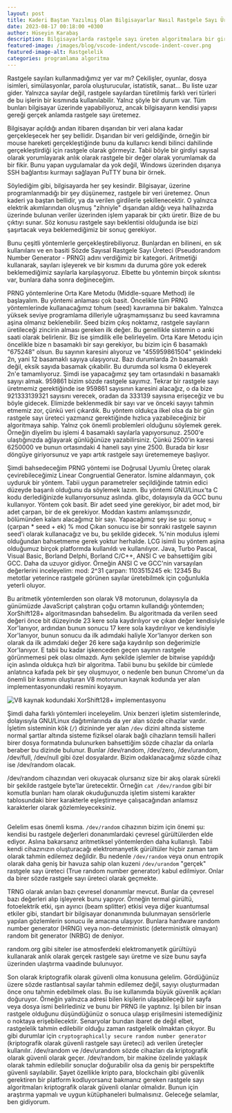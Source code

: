 ```yaml
---
layout: post
title: Kaderi Baştan Yazılmış Olan Bilgisayarlar Nasıl Rastgele Sayı Üretebiliyor?
date: 2023-08-17 00:18:00 +0300
author: Hüseyin Karabaş
description: Bilgisayarlarda rastgele sayı üreten algoritmalara bir giriş 
featured-image: /images/blog/vscode-indent/vscode-indent-cover.png
featured-image-alt: Rastgelelik
categories: programlama algoritma
---
```


Rastgele sayıları kullanmadığımız yer var mı? Çekilişler, oyunlar, dosya isimleri, simülasyonlar, parola oluşturucular, istatistik, sanat... Bu liste uzar gider. Yalnızca sayılar değil, rastgele sayılardan türetilmiş farklı veri türleri de bu işlerin bir kısmında kullanılabilir. Yalnız şöyle bir durum var. Tüm bunları bilgisayar üzerinde yapabiliyoruz, ancak bilgisayarın kendisi yapısı gereği gerçek anlamda rastgele sayı üretemez.

Bilgisayar açıldığı andan itibaren dışarıdan bir veri alana kadar gerçekleşecek her şey bellidir. Dışarıdan bir veri geldiğinde, örneğin bir mouse hareketi gerçekleştiğinde bunu da kullanıcı kendi bilinci dahilinde gerçekleştirdiği için rastgele olarak görmeyiz. Tabii böyle bir girdiyi sayısal olarak yorumlayarak anlık olarak rastgele bir değer olarak yorumlamak da bir fikir. Bunu yapan uygulamalar da yok değil, Windows üzerinden dışarıya SSH bağlantısı kurmayı sağlayan PuTTY buna bir örnek.

Söylediğim gibi, bilgisayarda her şey kesindir. Bilgisayar, üzerine programlanmadığı bir şey düşünemez, rastgele bir veri üretemez. Onun kaderi ya baştan bellidir, ya da verilen girdilerle şekillenecektir. O yalnızca elektrik akımlarından oluşmuş "zihniyle" dışarıdan aldığı veya halihazırda üzerinde bulunan veriler üzerinden işlem yaparak bir çıktı üretir. Bize de bu çıktıyı sunar. Söz konusu rastgele sayı beklentisi olduğunda ise bizi şaşırtacak veya beklemediğimiz bir sonuç gerekiyor.

Bunu çeşitli yöntemlerle gerçekleştirebiliyoruz. Bunlardan en bilineni, en sık kullanılanı ve en basiti Sözde Sayısal Rastgele Sayı Üreteci (Pseudorandom Number Generator - PRNG) adını verdiğimiz bir kategori. Aritmetiği kullanarak, sayıları işleyerek ve bir kısmını da duruma göre yok ederek beklemediğimiz sayılarla karşılaşıyoruz. Elbette bu yöntemin birçok sıkıntısı var, bunlara daha sonra değineceğim.

PRNG yöntemlerine Orta Kare Metodu (Middle-square Method) ile başlayalım. Bu yöntemi anlaması çok basit. Öncelikle tüm PRNG yöntemlerinde kullanacağımız tohum (seed) kavramına bir bakalım. Yalnızca yüksek seviye programlama dilleriyle uğraşmamışsanız bu seed kavramına aşina olmanız beklenebilir. Seed bizim çıkış noktamız, rastgele sayıların üretileceği zincirin alması gereken ilk değer. Bu genellikle sistemin o anki saati olarak belirlenir. Biz ise şimdilik elle belirleyelim. Orta Kare Metodu için öncelikle bize n basamaklı bir sayı gerekiyor, bu bizim için 6 basamaklı "675248" olsun. Bu sayının karesini alıyoruz ve "455959861504" şeklindeki 2n, yani 12 basamaklı sayıya ulaşıyoruz. Bazı durumlarda 2n basamaklı değil, eksik sayıda basamak çıkabilir. Bu durumda sol kısma 0 ekleyerek 2n'e tamamlıyoruz. Şimdi ise yapacağımız şey tam ortasındaki n basamaklı sayıyı almak. 959861 bizim sözde rastgele sayımız. Tekrar bir rastgele sayı üretmemiz gerektiğinde ise 959861 sayısının karesini alacağız, o da bize 921333139321 sayısını verecek, oradan da 333139 sayısına erişeceğiz ve bu böyle gidecek. Elimizde beklenmedik bir sayı var ve önceki sayıyı tahmin etmemiz zor, çünkü veri çıkardık. Bu yöntem oldukça ilkel olsa da bir gün rastgele sayı üreteci yazmanız gerektiğinde hızlıca yazabileceğiniz bir algoritmaya sahip. Yalnız çok önemli problemleri olduğunu söylemek gerek. Örneğin diyelim bu işlemi 4 basamaklı sayılarla yapıyorsunuz. 2500'e ulaştığınızda ağlayarak günlüğünüze yazabilirsiniz. Çünkü 2500'in karesi 6250000 ve bunun ortasındaki 4 haneli sayı yine 2500. Burada bir kısır döngüye giriyorsunuz ve yapı artık rastgele sayı üretememeye başlıyor.

Şimdi bahsedeceğim PRNG yöntemi ise Doğrusal Uyumlu Üreteç olarak çevirebileceğimiz Linear Congruential Generator. İsmine aldanmayın, çok uyduruk bir yöntem. Tabii uygun parametreler seçildiğinde tatmin edici düzeyde başarılı olduğunu da söylemek lazım. Bu yöntemi GNU/Linux'ta C kodu derlediğinizde kullanıyorsunuz aslında. glibc, dolayısıyla da GCC bunu kullanıyor. Yöntem çok basit. Bir adet seed yine gerekiyor, bir adet mod, bir adet çarpan, bir de ek gerekiyor. Moddan kastımı anlamışsınızdır, bölümünden kalanı alacağımız bir sayı. Yapacağımız şey ise şu:
sonuç = (çarpan * seed + ek) % mod
Çıkan sonucu ise bir sonraki rastgele sayının seed'i olarak kullanacağız ve bu, bu şekilde gidecek. %'nin modulus işlemi olduğundan bahsetmeme gerek yoktur herhalde. LCG isimli bu yöntem aşina olduğumuz birçok platformda kullanıldı ve kullanılıyor. Java, Turbo Pascal, Visual Basic, Borland Delphi, Borland C/C++, ANSI C ve bahsettiğim gibi GCC. Daha da uzuyor gidiyor. Örneğin ANSI C ve GCC'nin varsayılan değerlerini inceleyelim:
mod: 2^31
çarpan: 1103515245
ek: 12345
Bu metotlar yeterince rastgele görünen sayılar üretebilmek için çoğunlukla yeterli oluyor. 

Bu aritmetik yöntemlerden son olarak V8 motorunun, dolayısıyla da günümüzde JavaScript çalıştıran çoğu ortamın kullandığı yöntemden; XorShift128+ algoritmasından bahsedelim. Bu algoritmada da verilen seed değeri önce bit düzeyinde 23 kere sola kaydırılıyor ve çıkan değer kendisiyle Xor'lanıyor, ardından bunun sonucu 17 kere sola kaydırılıyor ve kendisiyle Xor'lanıyor, bunun sonucu da ilk adımdaki haliyle Xor'lanıyor derken son olarak da ilk adımdaki değer 26 kere sağa kaydırılıp son değerimizle Xor'lanıyor. E tabii bu kadar işkenceden geçen sayının rastgele görünmemesi pek olası olmazdı. Aynı şekilde işlemler de bitwise yapıldığı için aslında oldukça hızlı bir algoritma. Tabii bunu bu şekilde bir cümlede anlatınca kafada pek bir şey oluşmuyor, o nedenle ben bunun Chrome'un da önemli bir kısmını oluşturan V8 motorunun kaynak kodunda yer alan implementasyonundaki resmini koyayım. 

![V8 kaynak kodundaki XorShift128+ implementasyonu](xorshift128.jpg)

Şimdi daha farklı yöntemleri inceleyelim. Unix benzeri işletim sistemlerinde, dolayısıyla GNU/Linux dağıtımlarında da yer alan sözde cihazlar vardır. İşletim sisteminin kök (``/``) dizininde yer alan ``/dev`` dizini altında sisteme normal şartlar altında sisteme fiziksel olarak bağlı cihazların temsili halleri birer dosya formatında bulunurken bahsettiğim sözde cihazlar da onlarla beraber bu dizinde bulunur. Bunlar /dev/random, /dev/zero, /dev/urandom, /dev/full, /dev/null gibi özel dosyalardır. Bizim odaklanacağımız sözde cihaz ise /dev/random olacak. 

/dev/random cihazından veri okuyacak olursanız size bir akış olarak sürekli bir şekilde rastgele byte'lar üretecektir. Örneğin ``cat /dev/random`` gibi bir komutla bunları ham olarak okuduğunuzda işletim sistemi karakter tablosundaki birer karakterle eşleştirmeye çalışacağından anlamsız karakterler olarak gözlemleyeceksiniz. 

![]()

Gelelim esas önemli kısma. ``/dev/random`` cihazının bizim için önemi şu: kendisi bu rastgele değerleri donanımlardaki çevresel gürültülerden elde ediyor. Aslına bakarsanız aritmetiksel yöntemlerden daha kullanışlı. Tabii kendi cihazınızın oluşturacağı elektromanyetik gürültüler hiçbir zaman tam olarak tahmin edilemez değildir. Bu nedenle ``/dev/random`` veya onun entropik olarak daha geniş bir havuza sahip olan kuzeni ``/dev/urandom`` "gerçek" rastgele sayı üreteci (True random number generator) kabul edilmiyor. Onlar da birer sözde rastgele sayı üreteci olarak geçmekte.

TRNG olarak anılan bazı çevresel donanımlar mevcut. Bunlar da çevresel bazı değerleri alıp işleyerek bunu yapıyor. Örneğin termal gürültü, fotoelektrik etki, ışın ayırıcı (beam splitter) etkisi veya diğer kuantumsal etkiler gibi, standart bir bilgisayar donanımında bulunmayan sensörlerle yapılan gözlemlerin sonucu ile amacına ulaşıyor. Bunlara hardware random number generator (HRNG) veya non-deterministic (deterministik olmayan) random bit generator (NRBG) de deniyor.

random.org gibi siteler ise atmosferdeki elektromanyetik gürültüyü kullanarak anlık olarak gerçek rastgele sayı üretme ve size bunu sayfa üzerinden ulaştırma vaadinde bulunuyor. 

Son olarak kriptografik olarak güvenli olma konusuna gelelim. Gördüğünüz üzere sözde rastlantısal sayılar tahmin edilemez değil, sayıyı oluşturmadan önce onu tahmin edebilmek olası. Bu ise kullanımda büyük güvenlik açıkları doğuruyor. Örneğin yalnızca adresi bilen kişilerin ulaşabileceği bir sayfa veya dosya ismi belirlediniz ve bunu bir PRNG ile yaptınız. İşi bilen bir insan rastgele olduğunu düşündüğünüz o sonuca ulaşıp erişilmesini istemediğiniz o noktaya erişebilecektir. Senaryolar bundan ibaret de değil elbet, rastgelelik tahmin edilebilir olduğu zaman rastgelelik olmaktan çıkıyor. Bu gibi durumlar için ``cryptographically secure random number generator`` (kriptografik olarak güvenli rastgele sayı üreteci) adı verilen üreteçler kullanılır. /dev/random ve /dev/urandom sözde cihazları da kriptografik olarak güvenli olarak geçer. /dev/random, bir makine özelinde yaklaşık olarak tahmin edilebilir sonuçlar doğurabilir olsa da geniş bir perspektifte güvenli sayılabilir. Şayet özellikle kripto para, blockchain gibi güvenlik gerektiren bir platform kodluyorsanız bakmanız gereken rastgele sayı algoritmaları kriptografik olarak güvenli olanlar olmalıdır. Bunun için araştırma yapmalı ve uygun kütüphaneleri bulmalısınız. Geleceğe selamlar, ben gidiyorum.